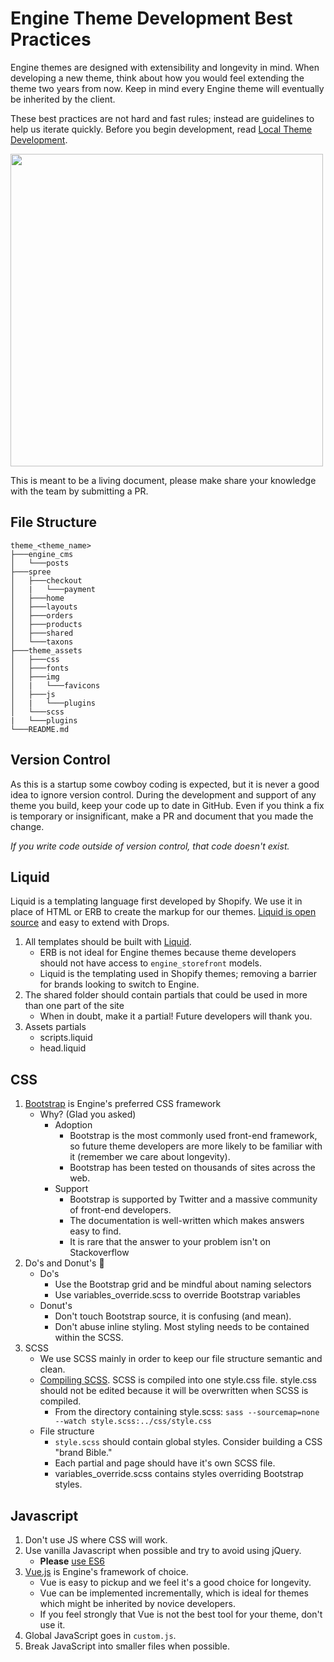 # Engine Theme Development Best Practices

Engine themes are designed with extensibility and longevity in mind. When developing a new theme, think about how you would feel extending the theme two years from now. Keep in mind every Engine theme will eventually be inherited by the client.

These best practices are not hard and fast rules; instead are guidelines to help us iterate quickly. Before you begin development, read [Local Theme Development](local_theme_development.markdown).

<img src="https://toggl.com/blog/wp-content/uploads/2017/02/software-developer-life-cycle-toggl-blog-cover.jpg" width="500">

This is meant to be a living document, please make share your knowledge with the team by submitting a PR.


## File Structure

```
theme_<theme_name>
├───engine_cms
│   └───posts
├───spree
│   ├───checkout
│   |	└───payment
│   ├───home
│   ├───layouts
│   ├───orders
│   ├───products
│   ├───shared
│   └───taxons
├───theme_assets
│   ├───css
│   ├───fonts
│   ├───img
│   |	└───favicons
│   ├───js
│   |	└───plugins
│   └───scss
|	└───plugins
└───README.md
```

## Version Control

As this is a startup some cowboy coding is expected, but it is never a good idea to ignore version control. During the development and support of any theme you build, keep your code up to date in GitHub. Even if you think a fix is temporary or insignificant, make a PR and document that you made the change. 

*If you write code outside of version control, that code doesn't exist.*

## Liquid

Liquid is a templating language first developed by Shopify. We use it in place of HTML or ERB to create the markup for our themes. [Liquid is open source](https://github.com/Shopify/liquid) and easy to extend with Drops.

1. All templates should be built with [Liquid](https://shopify.github.io/liquid/basics/introduction/).
	- ERB is not ideal for Engine themes because theme developers should not have access to `engine_storefront` models.
	- Liquid is the templating used in Shopify themes; removing a barrier for brands looking to switch to Engine.
2. The shared folder should contain partials that could be used in more than one part of the site
	- When in doubt, make it a partial! Future developers will thank you.
3. Assets partials 
	- scripts.liquid
	- head.liquid

## CSS

1. [Bootstrap](https://getbootstrap.com/) is Engine's preferred CSS framework
	- Why? (Glad you asked)
		- Adoption
			- Bootstrap is the most commonly used front-end framework, so future theme developers are more likely to be familiar with it (remember we care about longevity).
			- Bootstrap has been tested on thousands of sites across the web.
		- Support
			- Bootstrap is supported by Twitter and a massive community of front-end developers.
			- The documentation is well-written which makes answers easy to find.
			- It is rare that the answer to your problem isn't on Stackoverflow
2. Do's and Donut's 🍩
	- Do's
		- Use the Bootstrap grid and be mindful about naming selectors
		- Use variables_override.scss to override Bootstrap variables
	- Donut's
		- Don't touch Bootstrap source, it is confusing (and mean).
		- Don't abuse inline styling. Most styling needs to be contained within the SCSS.
3. SCSS
	- We use SCSS mainly in order to keep our file structure semantic and clean.
	- [Compiling SCSS](local_theme_development.markdown). SCSS is compiled into one style.css file. style.css should not be edited because it will be overwritten when SCSS is compiled.
		- From the directory containing style.scss: `sass --sourcemap=none --watch style.scss:../css/style.css`
	- File structure
		- `style.scss` should contain global styles. Consider building a CSS "brand Bible."
		- Each partial and page should have it's own SCSS file.
		- variables_override.scss contains styles overriding Bootstrap styles.

## Javascript

1. Don't use JS where CSS will work.
2. Use vanilla Javascript when possible and try to avoid using jQuery.
	- **Please** [use ES6](https://github.com/getify/You-Dont-Know-JS/tree/master/es6%20%26%20beyond)
3. [Vue.js](https://vuejs.org/) is Engine's framework of choice.
	- Vue is easy to pickup and we feel it's a good choice for longevity.
	- Vue can be implemented incrementally, which is ideal for themes which might be inherited by novice developers.
	- If you feel strongly that Vue is not the best tool for your theme, don't use it. 
4. Global JavaScript goes in `custom.js`.
5. Break JavaScript into smaller files when possible. 
